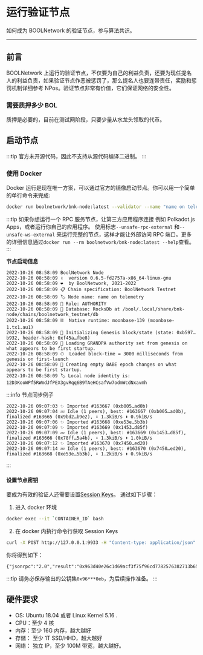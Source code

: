 # 运行验证节点

如何成为 BOOLNetwork 的验证节点，参与算法共识。

---

## 前言

BOOLNetwork 上运行的验证节点，不仅要为自己的利益负责，还要为现任提名人的利益负责，如果验证节点作恶被惩罚了，那么提名人也要连带责任，奖励和惩罚机制详细参考 NPos。验证节点非常有价值，它们保证网络的安全性。

### 需要质押多少 BOL

质押是必要的，目前在测试网阶段，只要少量从水龙头领取的代币。

## 启动节点

:::tip
官方未开源代码，因此不支持从源代码编译二进制。
:::

### 使用 Docker

Docker 运行是现在唯一方案，可以通过官方的镜像启动节点。你可以用一个简单的单行命令来完成:

```bash
docker run boolnetwork/bnk-node:latest --validator --name "name on telemetry"
```

:::tip
如果你想运行一个 RPC 服务节点，让第三方应用程序连接 例如 Polkadot.js Apps，或者运行你自己的应用程序。 使用标志`--unsafe-rpc-external` 和`--unsafe-ws-external` 来运行完整的节点，这样才能让外部访问 RPC 端口。更多的详细信息通过`docker run --rm boolnetwork/bnk-node:latest --help`查看。
:::

**节点启动信息**

```text
2022-10-26 08:58:09 BoolNetwork Node
2022-10-26 08:58:09 ✌️  version 0.6.5-fd2757a-x86_64-linux-gnu
2022-10-26 08:58:09 ❤️  by BoolNetwork, 2021-2022
2022-10-26 08:58:09 📋 Chain specification: BoolNetwork Testnet
2022-10-26 08:58:09 🏷 Node name: name on telemetry
2022-10-26 08:58:09 👤 Role: AUTHORITY
2022-10-26 08:58:09 💾 Database: RocksDb at /bool/.local/share/bnk-node/chains/boolnetwork_testnet/db
2022-10-26 08:58:09 ⛓  Native runtime: moonbase-139 (moonbase-1.tx1.au1)
2022-10-26 08:58:09 🔨 Initializing Genesis block/state (state: 0xb597…b932, header-hash: 0xf45a…fbe8)
2022-10-26 08:58:09 👴 Loading GRANDPA authority set from genesis on what appears to be first startup.
2022-10-26 08:58:09 ⏱  Loaded block-time = 3000 milliseconds from genesis on first-launch
2022-10-26 08:58:09 👶 Creating empty BABE epoch changes on what appears to be first startup.
2022-10-26 08:58:09 🏷 Local node identity is: 12D3KooWPf5RWmdJfPEX3gvRqq6B9TAeHCsafVw7odmWcdNxavmh
```

:::info 节点同步例子

```text
2022-10-26 09:07:03 ✨ Imported #163667 (0xb005…ad0b)
2022-10-26 09:07:04 💤 Idle (1 peers), best: #163667 (0xb005…ad0b), finalized #163665 (0x9bd2…b9e2), ⬇ 1.3kiB/s ⬆ 0.9kiB/s
2022-10-26 09:07:06 ✨ Imported #163668 (0xe53e…5b3b)
2022-10-26 09:07:09 ✨ Imported #163669 (0x1453…d85f)
2022-10-26 09:07:09 💤 Idle (1 peers), best: #163669 (0x1453…d85f), finalized #163666 (0x78ff…5a4b), ⬇ 1.3kiB/s ⬆ 1.0kiB/s
2022-10-26 09:07:12 ✨ Imported #163670 (0x7450…ed20)
2022-10-26 09:07:14 💤 Idle (1 peers), best: #163670 (0x7450…ed20), finalized #163668 (0xe53e…5b3b), ⬇ 1.2kiB/s ⬆ 0.9kiB/s
```

:::

#### 设置节点密钥

要成为有效的验证人还需要设置[Session Keys](https://wiki.polkadot.network/docs/learn-keys#session-keys)。 通过如下步骤：

1. 进入 docker 环境

```bash
docker exec --it `CONTAINER_ID` bash
```

2. 在 docker 内执行命令行获取 Session Keys

```bash
curl -X POST http://127.0.0.1:9933 -H "Content-type: application/json" -d '{"id":1,"jsonrpc":"2.0","method":"author_rotateKeys","params":[]}'
```

你将得到如下：

```text
{"jsonrpc":"2.0","result":"0x963d40e26c1d69acf3f75f96cd7782576382713b650d2ea81f5c8dbeb3797e1f17df3a8ab0d3a2dc3218972fdebe47a4463523ae1bbc0a6c91f3b33ace76c0eb","id":1}
```

:::tip
请务必保存输出的公钥集`0x96***0eb`，为后续操作准备。
:::

## 硬件要求

- OS: Ubuntu 18.04 或者 Linux Kernel 5.16 .
- CPU：至少 4 核
- 内存：至少 16G 内存，越大越好
- 存储： 至少 1T SSD/HHD，越大越好
- 网络： 独立 IP，至少 100M 带宽，越大越好。
